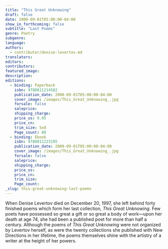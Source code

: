 ```yaml
---
title: "This Great Unknowing"
draft: false
date: 2000-09-01T05:00:00-04:00
show_in_forthcoming: false
subtitle: "Last Poems"
genre: Poetry
subgenre:
language:
authors:
  - contributor/denise-levertov.md
translators:
editors:
contributors:
featured_image:
description:
editions:
  - binding: Paperback
    isbn: 9780811214582
    publication_date: 2000-09-01T05:00:00-04:00
    cover_image: /images/This_Great_Unknowing_.jpg
    forsale: false
    saleprice:
    shipping_charge:
    price_us: 9.95
    price_cn:
    trim_size: 5x8
    Page_count: 80
  - binding: Ebook
    isbn: 9780811223195
    publication_date: 2000-09-01T05:00:00-04:00
    cover_image: /images/This_Great_Unknowing_.jpg
    forsale: false
    saleprice:
    shipping_charge:
    price_us:
    price_cn:
    trim_size:
    Page_count:
_slug: this-great-unknowing-last-poems
---
```


When Denise Levertov died on December 20, 1997, she left behind forty finished poems which form her last collection, _This Great Unknowing_. Few poets have possessed so great a gift or so great a body of work––upon her death at age 74, she had been a published poet for more than half a century. Although the poems of _This Great Unknowing_ were not organized by Levertov herself, as were the twenty collections she published with New Directions in her lifetime, the poems themselves shine with the artistry of a writer at the height of her powers.

